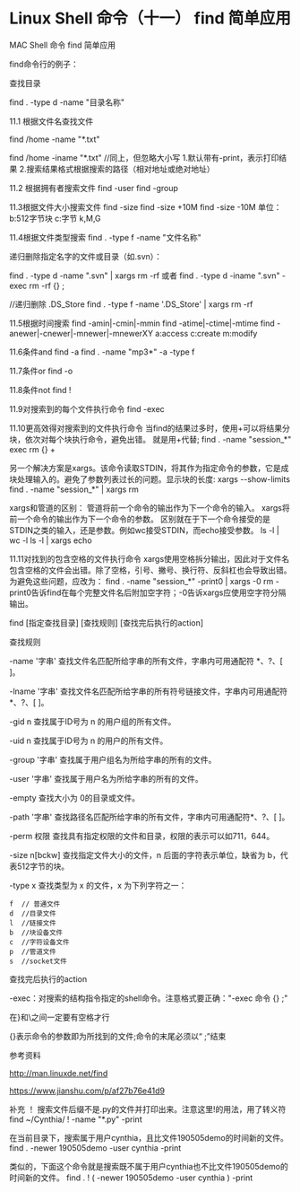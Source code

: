 # Linux Shell 命令（十一） find 简单应用

MAC Shell 命令 find 简单应用

find命令行的例子：

查找目录

find . -type d -name "目录名称" 

11.1 根据文件名查找文件

find /home -name "*.txt"

find /home -iname "*.txt" //同上，但忽略大小写
1.默认带有-print，表示打印结果
2.搜索结果格式根据搜索的路径（相对地址或绝对地址）

11.2 根据拥有者搜索文件
find -user
find -group

11.3根据文件大小搜索文件
find -size
find -size +10M
find -size -10M
单位：
b:512字节块
c:字节
k,M,G

11.4根据文件类型搜索
find . -type f -name "文件名称" 

递归删除指定名字的文件或目录（如.svn）：

find . -type d -name ".svn" | xargs rm -rf
或者
find . -type d -iname ".svn" -exec rm -rf {} \;

//递归删除 .DS_Store
find . -type f -name '.DS_Store' | xargs rm -rf

11.5根据时间搜索
find -amin|-cmin|-mmin
find -atime|-ctime|-mtime
find -anewer|-cnewer|-mnewer|-mnewerXY
a:access c:create m:modify

11.6条件and
find -a
find . -name "mp3*" -a -type f

11.7条件or
find -o

11.8条件not
find !

11.9对搜索到的每个文件执行命令
find -exec

11.10更高效得对搜索到的文件执行命令
当find的结果过多时，使用+可以将结果分块，依次对每个块执行命令，避免出错。
就是用+代替\;
find . -name "session_*" exec rm {} +

另一个解决方案是xargs。该命令读取STDIN，将其作为指定命令的参数，它是成块处理输入的。避免了参数列表过长的问题。显示块的长度:
xargs --show-limits
find . -name "session_*" | xargs rm

xargs和管道的区别：
管道将前一个命令的输出作为下一个命令的输入。
xargs将前一个命令的输出作为下一个命令的参数。
区别就在于下一个命令接受的是STDIN之类的输入，还是参数。例如wc接受STDIN，而echo接受参数。
ls -l | wc -l
ls -l | xargs echo

11.11对找到的包含空格的文件执行命令
xargs使用空格拆分输出，因此对于文件名包含空格的文件会出错。除了空格，引号、撇号、换行符、反斜杠也会导致出错。为避免这些问题，应改为：
find . -name "session_*" -print0 | xargs -0 rm
-print0告诉find在每个完整文件名后附加空字符；-0告诉xargs应使用空字符分隔输出。



find [指定查找目录] [查找规则] [查找完后执行的action]

查找规则

-name '字串' 查找文件名匹配所给字串的所有文件，字串内可用通配符 *、?、[ ]。

-lname '字串' 查找文件名匹配所给字串的所有符号链接文件，字串内可用通配符 *、?、[ ]。

-gid n 查找属于ID号为 n 的用户组的所有文件。

-uid n 查找属于ID号为 n 的用户的所有文件。

-group '字串' 查找属于用户组名为所给字串的所有的文件。

-user '字串' 查找属于用户名为所给字串的所有的文件。

-empty 查找大小为 0的目录或文件。

-path '字串' 查找路径名匹配所给字串的所有文件，字串内可用通配符*、?、[ ]。

-perm 权限 查找具有指定权限的文件和目录，权限的表示可以如711，644。

-size n[bckw] 查找指定文件大小的文件，n 后面的字符表示单位，缺省为 b，代表512字节的块。

-type x 查找类型为 x 的文件，x 为下列字符之一：

    f  // 普通文件
    d  //目录文件
    l  //链接文件
    b  //块设备文件
    c  //字符设备文件
    p  //管道文件
    s  //socket文件          

查找完后执行的action

-exec：对搜索的结构指令指定的shell命令。注意格式要正确："-exec 命令 {} \;"

在}和\之间一定要有空格才行

{}表示命令的参数即为所找到的文件;命令的末尾必须以“ \;”结束

参考资料

http://man.linuxde.net/find

https://www.jianshu.com/p/af27b76e41d9


补充 ！
搜索文件后缀不是.py的文件并打印出来。注意这里!的用法，用了转义符\
find ~/Cynthia/ \! -name "*.py" -print


在当前目录下，搜索属于用户cynthia，且比文件190505demo的时间新的文件。
find . -newer 190505demo -user cynthia -print

类似的，下面这个命令就是搜索既不属于用户cynthia也不比文件190505demo的时间新的文件。
find . \! \( -newer 190505demo -user cynthia \) -print
